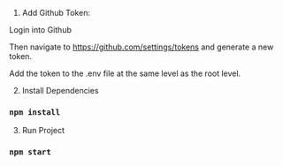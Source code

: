 1. Add Github Token:

Login into Github

Then navigate to https://github.com/settings/tokens and generate a new token.

Add the token to the .env file at the same level as the root level.

2. Install Dependencies

### `npm install`


3. Run Project

### `npm start`
